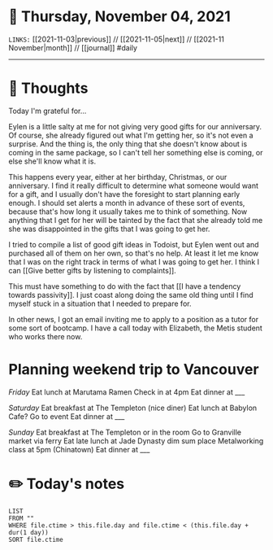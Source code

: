 # 📅 Thursday, November 04, 2021
`LINKS:` [[2021-11-03|previous]] // [[2021-11-05|next]] // [[2021-11 November|month]] // [[journal]] 
#daily

---
# 💭 Thoughts
Today I'm grateful for...

Eylen is a little salty at me for not giving very good gifts for our anniversary. Of course, she already figured out what I'm getting her, so it's not even a surprise. And the thing is, the only thing that she doesn't know about is coming in the same package, so I can't tell her something else is coming, or else she'll know what it is. 

This happens every year, either at her birthday, Christmas, or our anniversary. I find it really difficult to determine what someone would want for a gift, and I usually don't have the foresight to start planning early enough. I should set alerts a month in advance of these sort of events, because that's how long it usually takes me to think of something. Now anything that I get for her will be tainted by the fact that she already told me she was disappointed in the gifts that I was going to get her. 

I tried to compile a list of good gift ideas in Todoist, but Eylen went out and purchased all of them on her own, so that's no help. At least it let me know that I was on the right track in terms of what I was going to get her. I think I can [[Give better gifts by listening to complaints]].

This must have something to do with the fact that [[I have a tendency towards passivity]]. I just coast along doing the same old thing until I find myself stuck in a situation that I needed to prepare for. 

In other news, I got an email inviting me to apply to a position as a tutor for some sort of bootcamp. I have a call today with Elizabeth, the Metis student who works there now. 

# Planning weekend trip to Vancouver
*Friday*
Eat lunch at Marutama Ramen
Check in at 4pm
Eat dinner at ___ 

*Saturday*
Eat breakfast at The Templeton (nice diner)
Eat lunch at Babylon Cafe?
Go to event
Eat dinner at ___

*Sunday*
Eat breakfast at The Templeton or in the room
Go to Granville market via ferry
Eat late lunch at Jade Dynasty dim sum place
Metalworking class at 5pm (Chinatown)
Eat dinner at ___

# ✏️ Today's notes
```dataview
LIST 
FROM ""
WHERE file.ctime > this.file.day and file.ctime < (this.file.day + dur(1 day))
SORT file.ctime
```
